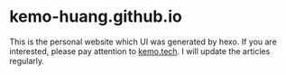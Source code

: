 # kemo-huang.github.io

This is the personal website which UI was generated by hexo.
If you are interested, please pay attention to [kemo.tech](https://www.kemo.tech). I will update the articles regularly.